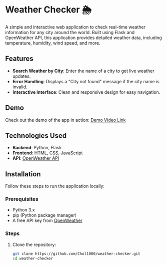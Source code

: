 # Weather Checker 🌦️  
A simple and interactive web application to check real-time weather information for any city around the world. Built using Flask and OpenWeather API, this application provides detailed weather data, including temperature, humidity, wind speed, and more.

## Features  
- **Search Weather by City**: Enter the name of a city to get live weather updates.  
- **Error Handling**: Displays a "City not found" message if the city name is invalid.  
- **Interactive Interface**: Clean and responsive design for easy navigation.  

## Demo  
Check out the demo of the app in action: [Demo Video Link](#)

## Technologies Used  
- **Backend**: Python, Flask  
- **Frontend**: HTML, CSS, JavaScript  
- **API**: [OpenWeather API](https://openweathermap.org/api)  

## Installation  

Follow these steps to run the application locally:  

### Prerequisites  
- Python 3.x  
- pip (Python package manager)  
- A free API key from [OpenWeather](https://openweathermap.org/appid)  

### Steps  
1. Clone the repository:  
   ```bash  
   git clone https://github.com/Chol1000/weather-checker.git  
   cd weather-checker  

